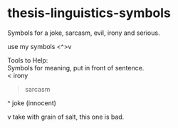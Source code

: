 # thesis-linguistics-symbols
Symbols for a joke, sarcasm, evil, irony and serious.

use my symbols <^>v

Tools to Help:  
Symbols for meaning, put in front of sentence.  
< irony



>sarcasm



^ joke (innocent)




v take with grain of salt, this one is bad.
